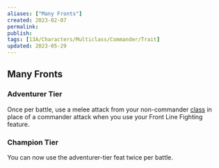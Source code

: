 ```yaml
---
aliases: ["Many Fronts"]
created: 2023-02-07
permalink: 
publish: 
tags: [13A/Characters/Multiclass/Commander/Trait]
updated: 2023-05-29
---
```


## Many Fronts

### Adventurer Tier

Once per battle, use a melee attack from your non-commander [class](Compendium/13A/Character-Rules/Class.md) in place of a commander attack when you use your Front Line Fighting  
feature.

### Champion Tier

You can now use the adventurer-tier feat twice per battle.
